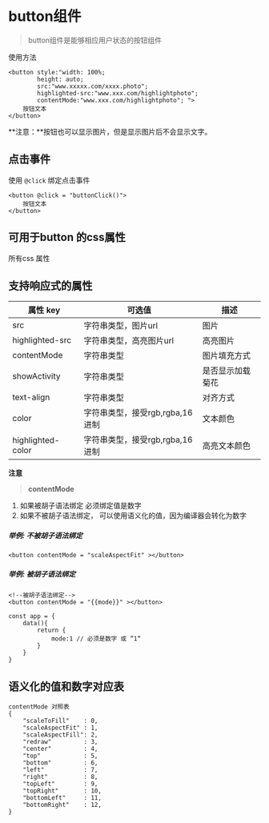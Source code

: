 # button组件

> button组件是能够相应用户状态的按钮组件

使用方法

```
<button style:"width: 100%; 
        height: auto; 
        src:"www.xxxxx.com/xxxx.photo"; 
        highlighted-src:"www.xxx.com/highlightphoto"; 
        contentMode:"www.xxx.com/highlightphoto"; ">
    按钮文本
</button>
```

**注意：**按钮也可以显示图片，但是显示图片后不会显示文字。

## 点击事件
使用 `@click` 绑定点击事件

```
<button @click = "buttonClick()">
    按钮文本
</button>
```

## 可用于button 的css属性

所有css 属性

## 支持响应式的属性

| 属性 key          | 可选值                          | 描述             |
| ----------------- | ------------------------------- | ---------------- |
| src               | 字符串类型，图片url             | 图片             |
| highlighted-src   | 字符串类型，高亮图片url         | 高亮图片         |
| contentMode       | 字符串类型                      | 图片填充方式     |
| showActivity      | 字符串类型                      | 是否显示加载菊花 |
| text-align        | 字符串类型                       | 对齐方式|
| color             | 字符串类型，接受rgb,rgba,16进制 | 文本颜色         |
| highlighted-color | 字符串类型，接受rgb,rgba,16进制 | 高亮文本颜色     |

**注意**

> **contentMode** 
1. 如果被胡子语法绑定 必须绑定值是数字
2. 如果不被胡子语法绑定， 可以使用语义化的值，因为编译器会转化为数字

##### 举例: 不被胡子语法绑定

```
<button contentMode = "scaleAspectFit" ></button>
```

##### 举例: 被胡子语法绑定
```
<!--被胡子语法绑定-->
<button contentMode = "{{mode}}" ></button>

const app = {
    data(){
        return {
            mode:1 // 必须是数字 或 ”1“
        }
    }
}

```

## 语义化的值和数字对应表

```
contentMode 对照表
{
    "scaleToFill"    : 0,
    "scaleAspectFit" : 1,
    "scaleAspectFill": 2,
    "redraw"         : 3,
    "center"         : 4,
    "top"            : 5,
    "bottom"         : 6,
    "left"           : 7,
    "right"          : 8,
    "topLeft"        : 9,
    "topRight"       : 10,
    "bottomLeft"     : 11,
    "bottomRight"    : 12,
}
```


